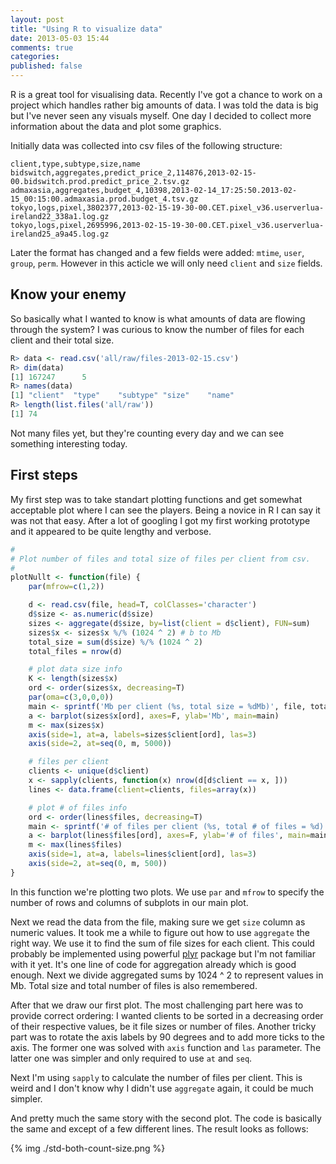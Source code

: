 ```yaml
---
layout: post
title: "Using R to visualize data"
date: 2013-05-03 15:44
comments: true
categories:
published: false
---
```


R is a great tool for visualising data. Recently I've got a chance to work on a
project which handles rather big amounts of data. I was told the data is big but
I've never seen any visuals myself. One day I decided to collect more
information about the data and plot some graphics.

<!-- more -->

Initially data was collected into csv files of the following structure:

```
client,type,subtype,size,name
bidswitch,aggregates,predict_price_2,114876,2013-02-15-00.bidswitch.prod.predict_price_2.tsv.gz
admaxasia,aggregates,budget_4,10398,2013-02-14_17:25:50.2013-02-15_00:15:00.admaxasia.prod.budget_4.tsv.gz
tokyo,logs,pixel,3802377,2013-02-15-19-30-00.CET.pixel_v36.userverlua-ireland22_338a1.log.gz
tokyo,logs,pixel,2695996,2013-02-15-19-30-00.CET.pixel_v36.userverlua-ireland25_a9a45.log.gz
```

Later the format has changed and a few fields were added: `mtime`, `user`,
`group`, `perm`. However in this acticle we will only need `client` and `size`
fields.

## Know your enemy

So basically what I wanted to know is what amounts of data are flowing through
the system? I was curious to know the number of files for each client and their
total size.

``` r
R> data <- read.csv('all/raw/files-2013-02-15.csv')
R> dim(data)
[1] 167247      5
R> names(data)
[1] "client"  "type"    "subtype" "size"    "name"   
R> length(list.files('all/raw'))
[1] 74
```

Not many files yet, but they're counting every day and we can see something
interesting today.

## First steps

My first step was to take standart plotting functions and get somewhat
acceptable plot where I can see the players. Being a novice in R I can say it
was not that easy. After a lot of googling I got my first working prototype
and it appeared to be quite lengthy and verbose.

``` r
#
# Plot number of files and total size of files per client from csv.
#
plotNullt <- function(file) {
    par(mfrow=c(1,2))

    d <- read.csv(file, head=T, colClasses='character')
    d$size <- as.numeric(d$size)
    sizes <- aggregate(d$size, by=list(client = d$client), FUN=sum)
    sizes$x <- sizes$x %/% (1024 ^ 2) # b to Mb
    total_size = sum(d$size) %/% (1024 ^ 2)
    total_files = nrow(d)

    # plot data size info
    K <- length(sizes$x)
    ord <- order(sizes$x, decreasing=T)
    par(oma=c(3,0,0,0))
    main <- sprintf('Mb per client (%s, total size = %dMb)', file, total_size)
    a <- barplot(sizes$x[ord], axes=F, ylab='Mb', main=main)
    m <- max(sizes$x)
    axis(side=1, at=a, labels=sizes$client[ord], las=3)
    axis(side=2, at=seq(0, m, 5000))

    # files per client
    clients <- unique(d$client)
    x <- sapply(clients, function(x) nrow(d[d$client == x, ]))
    lines <- data.frame(client=clients, files=array(x))

    # plot # of files info
    ord <- order(lines$files, decreasing=T)
    main <- sprintf('# of files per client (%s, total # of files = %d)', file, total_files)
    a <- barplot(lines$files[ord], axes=F, ylab='# of files', main=main)
    m <- max(lines$files)
    axis(side=1, at=a, labels=lines$client[ord], las=3)
    axis(side=2, at=seq(0, m, 500))
}
```

In this function we're plotting two plots. We use `par` and `mfrow` to specify
the number of rows and columns of subplots in our main plot.

Next we read the data from the file, making sure we get `size` column as numeric
values. It took me a while to figure out how to use `aggregate` the right way.
We use it to find the sum of file sizes for each client. This could probably be
implemented using powerful
[plyr](http://cran.r-project.org/web/packages/plyr/index.html) package but I'm
not familiar with it yet. It's one line of code for aggregation already which is
good enough. Next we divide aggregated sums by 1024 ^ 2 to represent values in
Mb. Total size and total number of files is also remembered.

After that we draw our first plot. The most challenging part here was to provide
correct ordering: I wanted clients to be sorted in a decreasing order of their
respective values, be it file sizes or number of files. Another tricky part was
to rotate the axis labels by 90 degrees and to add more ticks to the axis.
The former one was solved with `axis` function and `las` parameter. The latter
one was simpler and only required to use `at` and `seq`.

Next I'm using `sapply` to calculate the number of files per client. This is
weird and I don't know why I didn't use `aggregate` again, it could be much
simpler.

And pretty much the same story with the second plot. The code is basically the
same and except of a few different lines. The result looks as follows:

{% img ./std-both-count-size.png %}
